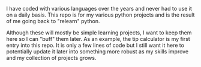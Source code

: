 I have coded with various languages over the years and never had to use it on a daily basis. This repo is for my various python projects and is the result of me going back to "relearn" python.

Although these will mostly be simple learning projects, I want to keep them here so I can "buff" them later. As an example, the tip calculator is my first entry into this repo. It is only a few lines of code but I still want it here to potentially update it later into something more robust as my skills improve and my collection of projects grows.